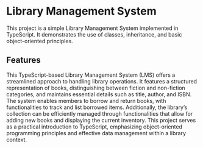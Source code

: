 # Library Management System

This project is a simple Library Management System implemented in TypeScript. It demonstrates the use of classes, inheritance, and basic object-oriented principles.

## Features

This TypeScript-based Library Management System (LMS) offers a streamlined approach to handling library operations. It features a structured representation of books, distinguishing between fiction and non-fiction categories, and maintains essential details such as title, author, and ISBN. The system enables members to borrow and return books, with functionalities to track and list borrowed items. Additionally, the library’s collection can be efficiently managed through functionalities that allow for adding new books and displaying the current inventory. This project serves as a practical introduction to TypeScript, emphasizing object-oriented programming principles and effective data management within a library context.
